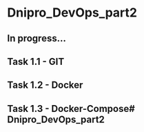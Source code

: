 # Dnipro_DevOps_part2

## In progress...

## Task 1.1 - GIT

## Task 1.2 - Docker

## Task 1.3 - Docker-Compose# Dnipro_DevOps_part2